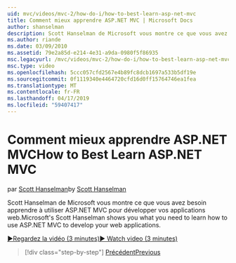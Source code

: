 ```yaml
---
uid: mvc/videos/mvc-2/how-do-i/how-to-best-learn-asp-net-mvc
title: Comment mieux apprendre ASP.NET MVC | Microsoft Docs
author: shanselman
description: Scott Hanselman de Microsoft vous montre ce que vous avez besoin apprendre à utiliser ASP.NET MVC pour développer vos applications web.
ms.author: riande
ms.date: 03/09/2010
ms.assetid: 79e2a85d-e214-4e31-a9da-0980f5f86935
msc.legacyurl: /mvc/videos/mvc-2/how-do-i/how-to-best-learn-asp-net-mvc
msc.type: video
ms.openlocfilehash: 5ccc057cfd2567e4b89fc8dcb1697a533b5df19e
ms.sourcegitcommit: 0f1119340e4464720cfd16d0ff15764746ea1fea
ms.translationtype: MT
ms.contentlocale: fr-FR
ms.lasthandoff: 04/17/2019
ms.locfileid: "59407417"
---
```

# <a name="how-to-best-learn-aspnet-mvc"></a><span data-ttu-id="3c022-103">Comment mieux apprendre ASP.NET MVC</span><span class="sxs-lookup"><span data-stu-id="3c022-103">How to Best Learn ASP.NET MVC</span></span>

<span data-ttu-id="3c022-104">par [Scott Hanselman](https://github.com/shanselman)</span><span class="sxs-lookup"><span data-stu-id="3c022-104">by [Scott Hanselman](https://github.com/shanselman)</span></span>

<span data-ttu-id="3c022-105">Scott Hanselman de Microsoft vous montre ce que vous avez besoin apprendre à utiliser ASP.NET MVC pour développer vos applications web.</span><span class="sxs-lookup"><span data-stu-id="3c022-105">Microsoft's Scott Hanselman shows you what you need to learn how to use ASP.NET MVC to develop your web applications.</span></span>

[<span data-ttu-id="3c022-106">&#9654;Regardez la vidéo (3 minutes)</span><span class="sxs-lookup"><span data-stu-id="3c022-106">&#9654; Watch video (3 minutes)</span></span>](https://channel9.msdn.com/Blogs/ASP-NET-Site-Videos/how-to-best-learn-asp-net-mvc)

> [!div class="step-by-step"]
> [<span data-ttu-id="3c022-107">Précédent</span><span class="sxs-lookup"><span data-stu-id="3c022-107">Previous</span></span>](5-minute-introduction-to-aspnet-mvc.md)
